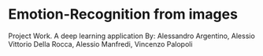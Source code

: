 # Emotion-Recognition from images
Project Work.
A deep learning application
By: Alessandro Argentino, Alessio Vittorio Della Rocca, Alessio Manfredi, Vincenzo Palopoli
